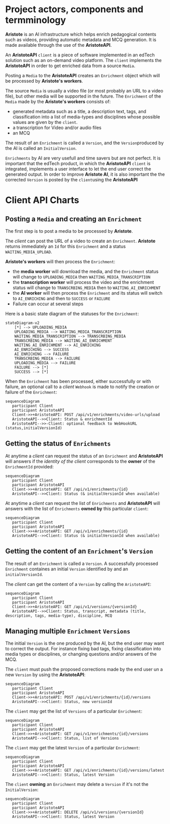 # Project actors, components and termminology

**Aristote** is an AI infrastructure which helps enrich pedagogical contents such as videos, providing automatic metadata and MCQ generation. It is made available through the use of the **AristoteAPI**.

An **AristoteAPI** `client` is a piece of software implemented in an edTech solution such as an on-demand video platform. The `client` implements the **AristoteAPI** in order to get enriched data from a source `Media`.

Posting a `Media` to the **AristoteAPI** creates an `Enrichment` object which will be processed by **Aristote's workers**.

The source `Media` is usually a video file (or most probably an URL to a video file), but other media will be supported in the future. The `Enrichment` of the `Media` made by the **Aristote's workers** consists of:
- generated metadata such as a title, a description text, tags, and classification into a list of media-types and disciplines whose possible values are given by the `client`.
- a transcription for Video and/or audio files
- an MCQ

The result of an `Enrichment` is called a `Version`, and the `Version`produced by the AI is called an `InitialVersion`.

`Enrichments` by AI are very usefull and time savers but are not perfect. It is important that the edTech product, in which the **AristoteAPI** `client` is integrated, implements a user interface to let the end user correct the generated output. In order to improve **Aristote AI**, it is also important the the corrected `Version` is posted by the `client`using the **AristoteAPI**


# Client API Charts

## Posting a `Media` and creating an `Enrichment`
The first step is to post a media to be processed by **Aristote**.

The *client* can post the URL of a video to create an `Enrichment`.
**Aristote** returns immediately an `Id` for this `Enrichment` and a status `WAITING_MEDIA_UPLOAD`.

**Aristote's workers** will then process the `Enrichment`:
- the **media worker** will download the media, and the `Enrichment` status will change to `UPLOADING_MEDIA` then `WAITING_MEDIA_TRANSCRIPTION`
- the **transcription worker** will process the video and the enrichment status will change to `TRANSCRBING_MEDIA` then to `WAITING_AI_ENRICHMENT`
- the **AI worker** will then process the `Enrichment` and its status will switch to `AI_ENRICHING` and then to `SUCCESS` or `FAILURE`
- Failure can occur at several steps

Here is a basic state diagram of the statuses for the `Enrichment`:
```mermaid
stateDiagram-v2
    [*] --> UPLOADING_MEDIA
    UPLOADING_MEDIA --> WAITING_MEDIA_TRANSCRIPTION
    WAITING_MEDIA_TRANSCRIPTION --> TRANSCRBING_MEDIA    
    TRANSCRBING_MEDIA --> WAITING_AI_ENRICHMENT
    WAITING_AI_ENRICHMENT --> AI_ENRICHING
    AI_ENRICHING --> SUCCESS
    AI_ENRICHING --> FAILURE
    TRANSCRBING_MEDIA --> FAILURE
    UPLOADING_MEDIA --> FAILURE
    FAILURE --> [*]
    SUCCESS --> [*]
```

When the `Enrichment` has been processed, either successfully or with failure, an optional call to a *client* `Webhook` is made to notify the creation or failure of the `Enrichment`:
```mermaid
sequenceDiagram
   participant Client
   participant AristoteAPI
   Client->>+AristoteAPI: POST /api/v1/enrichments/video-urls/upload
   AristoteAPI-->>Client: Status & enrichmentId
   AristoteAPI-->>-Client: optional feedback to WebHookURL (status,initialVersionId)
```

## Getting the status of `Enrichments`
At anytime a *client* can request the status of an `Enrichment` and **AristoteAPI** will answers if the *identity of the client* corresponds to the **owner** of the `EnrichmentId` provided:
```mermaid
sequenceDiagram
   participant Client
   participant AristoteAPI
   Client->>+AristoteAPI: GET /api/v1/enrichments/{id}
   AristoteAPI-->>Client: Status (& initialVersionId when available)
```

At anytime a *client* can request the list of `Enrichments` and **AristoteAPI** will answers with the list of `Enrichments` **owned by** this particular `client`:
```mermaid
sequenceDiagram
   participant Client
   participant AristoteAPI
   Client->>+AristoteAPI: GET /api/v1/enrichments/{id}
   AristoteAPI-->>Client: Status (& initialVersionId when available)
```

## Getting the content of an `Enrichment`'s `Version`
The result of an `Enrichment` is called a `Version`.
A successfully processed `Enrichment` containes an initial `Version` identified by and an `initialVersionId`.

The *client* can get the content of a `Version` by calling the `AristoteAPI`:
```mermaid
sequenceDiagram
   participant Client
   participant AristoteAPI
   Client->>+AristoteAPI: GET /api/v1/versions/{versionId}
   AristoteAPI-->>Client: Status, transcript, metadata (title, description, tags, media-type), discipline, MCQ
```

## Managing multiple `Enrichment` `Versions`

The initial `Version` is the one produced by the AI, but the end user may want to correct the output. For instance fixing bad tags, fixing classification into media types or disciplines, or changing questions and/or answers of the MCQ.

The `client` must push the proposed corrections made by the end user un a new `Version` by using the  **AristoteAPI**:
```mermaid
sequenceDiagram
   participant Client
   participant AristoteAPI
   Client->>+AristoteAPI: POST /api/v1/enrichments/{id}/versions
   AristoteAPI-->>Client: Status, new versionId
```

The `client` may get the list of `Versions` of a particular `Enrichment`:
```mermaid
sequenceDiagram
   participant Client
   participant AristoteAPI
   Client->>+AristoteAPI: GET /api/v1/enrichments/{id}/versions
   AristoteAPI-->>Client: Status, list of Versions
```

The `client` may get the latest `Version` of a particular `Enrichment`:
```mermaid
sequenceDiagram
   participant Client
   participant AristoteAPI
   Client->>+AristoteAPI: GET /api/v1/enrichments/{id}/versions/latest
   AristoteAPI-->>Client: Status, latest Version
```

The `client` **owning** an `Enrichment` may delete a `Version` if it's not the `InitialVersion`:
```mermaid
sequenceDiagram
   participant Client
   participant AristoteAPI
   Client->>+AristoteAPI: DELETE /api/v1/versions/{versionId}
   AristoteAPI-->>Client: Status, latest Version
```









